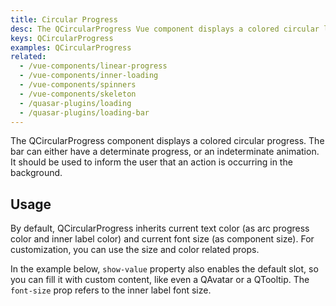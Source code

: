 ```yaml
---
title: Circular Progress
desc: The QCircularProgress Vue component displays a colored circular loading indicator. The bar can either have a determinate progress, or an indeterminate animation.
keys: QCircularProgress
examples: QCircularProgress
related:
  - /vue-components/linear-progress
  - /vue-components/inner-loading
  - /vue-components/spinners
  - /vue-components/skeleton
  - /quasar-plugins/loading
  - /quasar-plugins/loading-bar
---
```


The QCircularProgress component displays a colored circular progress. The bar can either have a determinate progress, or an indeterminate animation. It should be used to inform the user that an action is occurring in the background.

<DocApi file="QCircularProgress" />

## Usage
By default, QCircularProgress inherits current text color (as arc progress color and inner label color) and current font size (as component size). For customization, you can use the size and color related props.

<DocExample title="Determined state" file="Determined" />

<DocExample title="Determinate and reverse" file="Reverse" />

<DocExample title="Offset angle" file="Angle" />

<DocExample title="Custom min/max (same model)" file="CustomMinMax" />

In the example below, `show-value` property also enables the default slot, so you can fill it with custom content, like even a QAvatar or a QTooltip. The `font-size` prop refers to the inner label font size.

<DocExample title="Show value" file="ShowValue" />

<DocExample title="Indeterminate state" file="Indeterminate" />

<DocExample title="Rounded arc of progress (v2.8.4+)" file="RoundedStyle" />

<DocExample title="Standard sizes" file="StandardSizes" />
